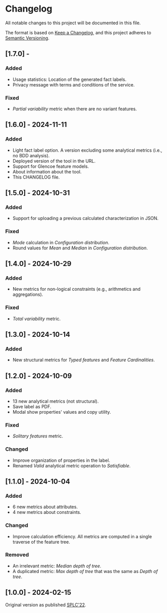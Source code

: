 # Changelog

All notable changes to this project will be documented in this file.

The format is based on [Keep a Changelog](https://keepachangelog.com/en/1.1.0/),
and this project adheres to [Semantic Versioning](https://semver.org/spec/v2.0.0.html).

## [1.7.0] - 

### Added

- Usage statistics: Location of the generated fact labels.
- Privacy message with terms and conditions of the service.

### Fixed

- _Partial variability_ metric when there are no variant features.

## [1.6.0] - 2024-11-11

### Added

- Light fact label option. A version excluding some analytical metrics (i.e., no BDD analysis).
- Deployed version of the tool in the URL.
- Support for Glencoe feature models.
- About information about the tool.
- This CHANGELOG file.
  

## [1.5.0] - 2024-10-31

### Added

- Support for uploading a previous calculated characterization in JSON.
  
### Fixed

- _Mode_ calculation in _Configuration distribution_.
- Round values for _Mean_ and _Median_ in _Configuration distribution_.


## [1.4.0] - 2024-10-29

### Added

- New metrics for non-logical constraints (e.g., arithmetics and aggregations).

### Fixed

- _Total variability_ metric.
  

## [1.3.0] - 2024-10-14

### Added

- New structural metrics for _Typed features_ and _Feature Cardinalities_.


## [1.2.0] - 2024-10-09

### Added

- 13 new analytical metrics (not structural).
- Save label as PDF.
- Modal show properties' values and copy utility.

### Fixed

- _Solitary features_ metric.
  
### Changed

- Improve organization of properties in the label.
- Renamed _Valid_ analytical metric operation to _Satisfiable_.


## [1.1.0] - 2024-10-04

### Added

- 6 new metrics about attributes.
- 4 new metrics about constraints.

### Changed

- Improve calculation efficiency. All metrics are computed in a single traverse of the feature tree.

### Removed

- An irrelevant metric: _Median depth of tree_.
- A duplicated metric: _Max depth of tree_ that was the same as _Depth of tree_.


## [1.0.0] - 2024-02-15

Original version as published [SPLC'22](https://dl.acm.org/doi/10.1145/3503229.3547025).